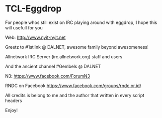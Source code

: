 TCL-Eggdrop
===========

For people whos still exist on IRC playing around with eggdrop, I hope this will usefull for you

Web: http://www.nyit-nyit.net

Greetz to #1stlink @ DALNET, awesome family beyond awesomeness!

Allnetwork IRC Server (irc.allnetwork.org) staff and users

And the ancient channel #Gembels @ DALNET

N3: https://www.facebook.com/ForumN3

RNDC on Facebook https://www.facebook.com/groups/rndc.or.id/

All credits is belong to me and the author that written in every script headers

Enjoy!

